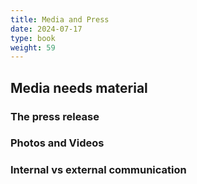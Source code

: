 ```yaml
---
title: Media and Press
date: 2024-07-17
type: book
weight: 59
---
```


## Media needs material

### The press release

### Photos and Videos

### Internal vs external communication
